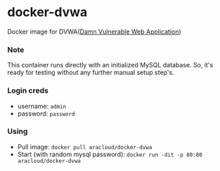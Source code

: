 # docker-dvwa
Docker image for DVWA([Damn Vulnerable Web Application](http://www.dvwa.co.uk/))

### Note
This container runs directly with an initialized MySQL database.
So, it's ready for testing without any further manual setup step's.

### Login creds
- username: `admin`
- password: `password`

### Using

- Pull image: `docker pull aracloud/docker-dvwa`
- Start (with random mysql password): `docker run -dit -p 80:80 aracloud/docker-dvwa`
